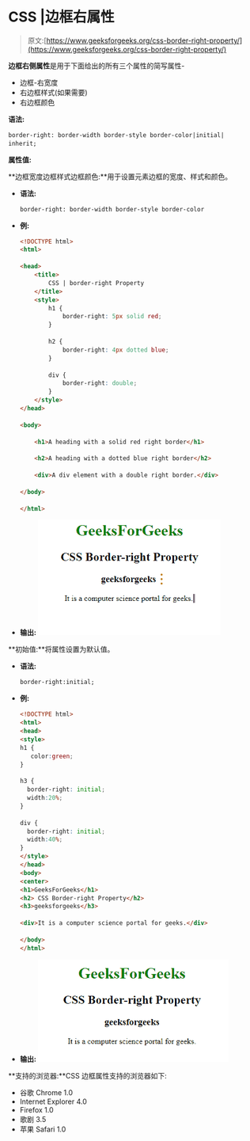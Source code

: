 # CSS |边框右属性

> 原文:[https://www.geeksforgeeks.org/css-border-right-property/](https://www.geeksforgeeks.org/css-border-right-property/)

**边框右侧属性**是用于下面给出的所有三个属性的简写属性-

*   边框-右宽度
*   右边框样式(如果需要)
*   右边框颜色

**语法:**

```html
border-right: border-width border-style border-color|initial|
inherit;
```

**属性值:**

**边框宽度边框样式边框颜色:**用于设置元素边框的宽度、样式和颜色。

*   **语法:**

    ```html
    border-right: border-width border-style border-color 
    ```

*   **例:**

    ```html
    <!DOCTYPE html>
    <html>

    <head>
        <title>
            CSS | border-right Property
        </title>
        <style>
            h1 {
                border-right: 5px solid red;
            }

            h2 {
                border-right: 4px dotted blue;
            }

            div {
                border-right: double;
            }
        </style>
    </head>

    <body>

        <h1>A heading with a solid red right border</h1>

        <h2>A heading with a dotted blue right border</h2>

        <div>A div element with a double right border.</div>

    </body>

    </html>
    ```

*   **输出:**
    ![](img/0e20b1f3bd9fde433a4f6307c1758324.png)

**初始值:**将属性设置为默认值。

*   **语法:**

    ```html
    border-right:initial;
    ```

*   **例:**

    ```html
    <!DOCTYPE html>
    <html>
    <head>
    <style>
    h1 {
       color:green;
    }

    h3 {
      border-right: initial;
      width:20%;
    }

    div {
      border-right: initial;
      width:40%;
    }
    </style>
    </head>
    <body>
    <center>
    <h1>GeeksForGeeks</h1>
    <h2> CSS Border-right Property</h2>
    <h3>geeksforgeeks</h3>

    <div>It is a computer science portal for geeks.</div>

    </body>
    </html>
    ```

*   **输出:**
    ![](img/469390256c19288a12e4d34743b7a751.png)

**支持的浏览器:**CSS 边框属性支持的浏览器如下:

*   谷歌 Chrome 1.0
*   Internet Explorer 4.0
*   Firefox 1.0
*   歌剧 3.5
*   苹果 Safari 1.0